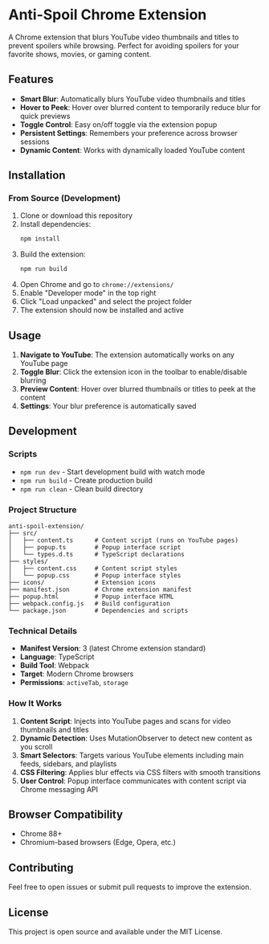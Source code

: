 # Anti-Spoil Chrome Extension

A Chrome extension that blurs YouTube video thumbnails and titles to prevent spoilers while browsing. Perfect for avoiding spoilers for your favorite shows, movies, or gaming content.

## Features

- **Smart Blur**: Automatically blurs YouTube video thumbnails and titles
- **Hover to Peek**: Hover over blurred content to temporarily reduce blur for quick previews
- **Toggle Control**: Easy on/off toggle via the extension popup
- **Persistent Settings**: Remembers your preference across browser sessions
- **Dynamic Content**: Works with dynamically loaded YouTube content

## Installation

### From Source (Development)

1. Clone or download this repository
2. Install dependencies:
   ```bash
   npm install
   ```
3. Build the extension:
   ```bash
   npm run build
   ```
4. Open Chrome and go to `chrome://extensions/`
5. Enable "Developer mode" in the top right
6. Click "Load unpacked" and select the project folder
7. The extension should now be installed and active

## Usage

1. **Navigate to YouTube**: The extension automatically works on any YouTube page
2. **Toggle Blur**: Click the extension icon in the toolbar to enable/disable blurring
3. **Preview Content**: Hover over blurred thumbnails or titles to peek at the content
4. **Settings**: Your blur preference is automatically saved

## Development

### Scripts

- `npm run dev` - Start development build with watch mode
- `npm run build` - Create production build
- `npm run clean` - Clean build directory

### Project Structure

```
anti-spoil-extension/
├── src/
│   ├── content.ts      # Content script (runs on YouTube pages)
│   ├── popup.ts        # Popup interface script
│   └── types.d.ts      # TypeScript declarations
├── styles/
│   ├── content.css     # Content script styles
│   └── popup.css       # Popup interface styles
├── icons/              # Extension icons
├── manifest.json       # Chrome extension manifest
├── popup.html          # Popup interface HTML
├── webpack.config.js   # Build configuration
└── package.json        # Dependencies and scripts
```

### Technical Details

- **Manifest Version**: 3 (latest Chrome extension standard)
- **Language**: TypeScript
- **Build Tool**: Webpack
- **Target**: Modern Chrome browsers
- **Permissions**: `activeTab`, `storage`

### How It Works

1. **Content Script**: Injects into YouTube pages and scans for video thumbnails and titles
2. **Dynamic Detection**: Uses MutationObserver to detect new content as you scroll
3. **Smart Selectors**: Targets various YouTube elements including main feeds, sidebars, and playlists
4. **CSS Filtering**: Applies blur effects via CSS filters with smooth transitions
5. **User Control**: Popup interface communicates with content script via Chrome messaging API

## Browser Compatibility

- Chrome 88+
- Chromium-based browsers (Edge, Opera, etc.)

## Contributing

Feel free to open issues or submit pull requests to improve the extension.

## License

This project is open source and available under the MIT License.
